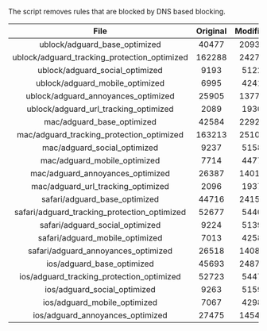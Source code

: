 The script removes rules that are blocked by DNS based blocking.


| File | Original | Modified |
|:----:|:-----:|:-----:|
| ublock/adguard_base_optimized | 40477 | 20936 |
| ublock/adguard_tracking_protection_optimized | 162288 | 24271 |
| ublock/adguard_social_optimized | 9193 | 5122 |
| ublock/adguard_mobile_optimized | 6995 | 4241 |
| ublock/adguard_annoyances_optimized | 25905 | 13774 |
| ublock/adguard_url_tracking_optimized | 2089 | 1930 |
| mac/adguard_base_optimized | 42584 | 22929 |
| mac/adguard_tracking_protection_optimized | 163213 | 25104 |
| mac/adguard_social_optimized | 9237 | 5158 |
| mac/adguard_mobile_optimized | 7714 | 4477 |
| mac/adguard_annoyances_optimized | 26387 | 14013 |
| mac/adguard_url_tracking_optimized | 2096 | 1937 |
| safari/adguard_base_optimized | 44716 | 24152 |
| safari/adguard_tracking_protection_optimized | 52677 | 5440 |
| safari/adguard_social_optimized | 9224 | 5139 |
| safari/adguard_mobile_optimized | 7013 | 4258 |
| safari/adguard_annoyances_optimized | 26518 | 14089 |
| ios/adguard_base_optimized | 45693 | 24874 |
| ios/adguard_tracking_protection_optimized | 52723 | 5447 |
| ios/adguard_social_optimized | 9263 | 5159 |
| ios/adguard_mobile_optimized | 7067 | 4298 |
| ios/adguard_annoyances_optimized | 27475 | 14547 |